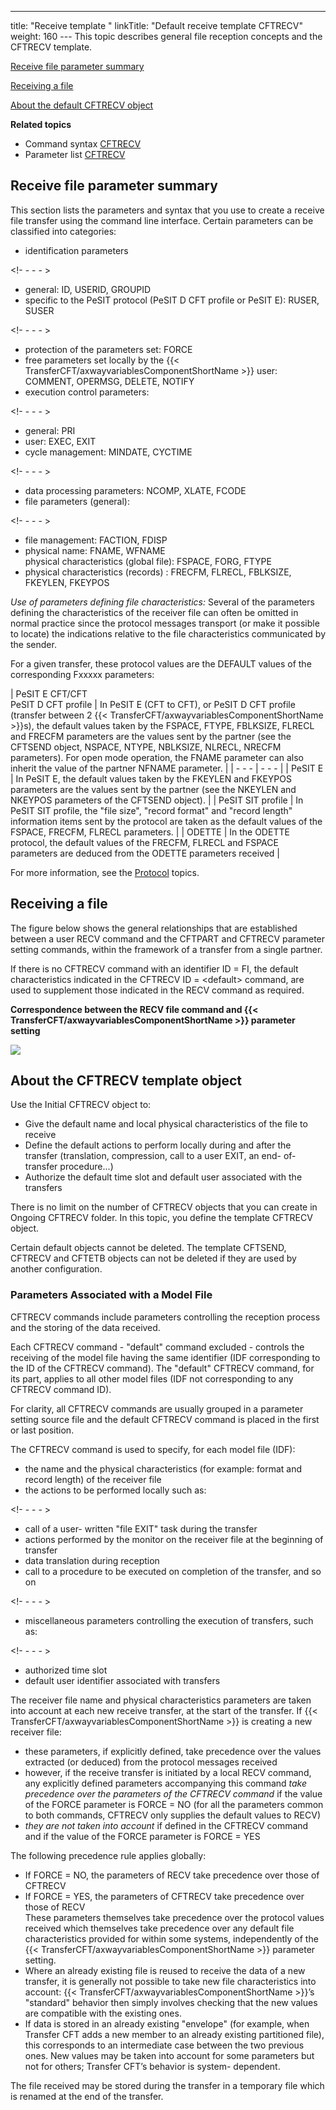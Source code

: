 ---
title: "Receive template "
linkTitle: "Default receive template CFTRECV"
weight: 160
--- This topic describes general file reception concepts and the
CFTRECV template.

[Receive
file parameter summary](#Receive_file_parameter_summary) 

[Receiving
a file](#Receiving_a_File)

[About
the default CFTRECV object](#About_the_default_CFTRECV_object)

****Related
topics****

- Command syntax
    [CFTRECV](../../../c_intro_userinterfaces/command_summary#CFTRECV)
- Parameter list
    [CFTRECV](../../../c_intro_userinterfaces/web_copilot_ui/flow_def_intro/cftrecv)

<span id="Receive_file_parameter_summary"></span>

## Receive file parameter summary

This section lists the parameters and syntax that you use to create
a receive file transfer using the command line interface. Certain
parameters can be classified into categories:

- identification
    parameters

<!- - - - >

- general: ID,
    USERID, GROUPID
- specific to
    the PeSIT protocol (PeSIT D CFT profile or PeSIT E): RUSER, SUSER

<!- - - - >

- protection of the
    parameters set: FORCE
- free parameters
    set locally by the {{< TransferCFT/axwayvariablesComponentShortName >}} user: COMMENT, OPERMSG, DELETE, NOTIFY
- execution control
    parameters:

<!- - - - >

- general: PRI
- user: EXEC,
    EXIT
- cycle management:
    MINDATE, CYCTIME

<!- - - - >

- data processing
    parameters: NCOMP, XLATE, FCODE
- file parameters
    (general):

<!- - - - >

- file management:
    FACTION, FDISP
- physical name:
    FNAME, WFNAME  
    physical characteristics (global file): FSPACE, FORG, FTYPE
- physical characteristics
    (records) : FRECFM, FLRECL, FBLKSIZE, FKEYLEN, FKEYPOS

*Use of parameters defining file characteristics:*
Several of the parameters defining the characteristics of the receiver
file can often be omitted in normal practice since the protocol messages
transport (or make it possible to locate) the indications relative to
the file characteristics communicated by the sender.

For a given transfer, these protocol values are the DEFAULT values of
the corresponding Fxxxxx parameters:

| PeSIT E CFT/CFT<br/> PeSIT D CFT profile  | In PeSIT E (CFT to CFT), or PeSIT D CFT profile (transfer between 2 {{< TransferCFT/axwayvariablesComponentShortName  >}}s), the default values taken by the FSPACE, FTYPE, FBLKSIZE, FLRECL and FRECFM parameters are the values sent by the partner (see the CFTSEND object, NSPACE, NTYPE, NBLKSIZE, NLRECL, NRECFM parameters). For open mode operation, the FNAME parameter can also inherit the value of the partner NFNAME parameter.  |
| - - - | - - - |
| PeSIT E  | In PeSIT E, the default values taken by the FKEYLEN and FKEYPOS parameters are the values sent by the partner (see the NKEYLEN and NKEYPOS parameters of the CFTSEND object).  |
| PeSIT SIT profile  | In PeSIT SIT profile, the "file size", "record format" and "record length" information items sent by the protocol are taken as the default values of the FSPACE, FRECFM, FLRECL parameters. |
| ODETTE  | In the ODETTE protocol, the default values of the FRECFM, FLRECL and FSPACE parameters are deduced from the ODETTE parameters received |

<span id="new_link_receive_templates"></span>For more information, see the [Protocol](../../../protocols_start_here) topics.

<span id="Receiving_a_File"></span>

## Receiving a file

The figure below shows the general relationships
that are established between a user RECV command and the CFTPART and CFTRECV
parameter setting commands, within the framework of a transfer from a
single partner.

If there is no CFTRECV command with an identifier
ID = FI, the default characteristics indicated in the CFTRECV ID = &lt;default>
command, are used to supplement those indicated in the RECV command as
required.

****Correspondence
between the RECV file command and {{< TransferCFT/axwayvariablesComponentShortName  >}} parameter setting****

![](/Images/TransferCFT/Correspondence_between_RECV_and_parameter.gif)

<span id="About_the_default_CFTRECV_object"></span>

## About the CFTRECV template object

Use the Initial CFTRECV object to:

- Give the default
    name and local physical characteristics of the file to receive
- Define the default
    actions to perform locally during and after the transfer (translation,
    compression, call to a user EXIT, an end- of- transfer procedure...)
- Authorize the default
    time slot and default user associated with the transfers

There is no limit on the number of CFTRECV objects that you can create
in Ongoing CFTRECV folder. In this topic, you define the template CFTRECV
object.

Certain default objects cannot be deleted. The template CFTSEND, CFTRECV
and CFTETB objects can not be deleted if they are used by another configuration.

<span id="Parameters_Associated_with_a_Model_File"></span>

### Parameters Associated with a Model File

CFTRECV commands include parameters controlling the reception process
and the storing of the data received.

Each CFTRECV command - "default" command excluded - controls
the receiving of the model file having the same identifier (IDF corresponding
to the ID of the CFTRECV command). The "default" CFTRECV command,
for its part, applies to all other model files (IDF not corresponding
to any CFTRECV command ID).

For clarity, all CFTRECV commands are usually grouped in a parameter
setting source file and the default CFTRECV command is placed in the first
or last position.

The CFTRECV command is used to specify, for each model file (IDF):

- the name and the
    physical characteristics (for example: format and record length) of the
    receiver file
- the actions to
    be performed locally such as:

<!- - - - >

- call of a user- written
    "file EXIT" task during the transfer
- actions performed
    by the monitor on the receiver file at the beginning of transfer
- data translation
    during reception
- call to a procedure
    to be executed on completion of the transfer, and so on

<!- - - - >

- miscellaneous parameters
    controlling the execution of transfers, such as:

<!- - - - >

- authorized
    time slot
- default user
    identifier associated with transfers

The receiver file name and physical characteristics parameters are taken
into account at each new receive transfer, at the start of the transfer.
If {{< TransferCFT/axwayvariablesComponentShortName  >}} is creating a new receiver file:

- these parameters,
    if explicitly defined, take precedence over the values extracted (or deduced)
    from the protocol messages received
- however, if the
    receive transfer is initiated by a local RECV command, any explicitly
    defined parameters accompanying this command *take precedence over the
    parameters of the CFTRECV command* if the value of the FORCE parameter
    is FORCE = NO (for all the parameters common to both commands, CFTRECV
    only supplies the default values to RECV)
- *they
    are not taken into account* if defined in the CFTRECV command and if
    the value of the FORCE parameter is FORCE = YES

The following precedence rule applies globally:

- If FORCE = NO,
    the parameters of RECV take precedence over those of CFTRECV
- If FORCE = YES,
    the parameters of CFTRECV take precedence over those of RECV  
    These parameters themselves take precedence over the protocol values
    received which themselves take precedence over any default file characteristics
    provided for within some systems, independently of the {{< TransferCFT/axwayvariablesComponentShortName >}} parameter
    setting.
- Where an already
    existing file is reused to receive the data of a new transfer, it is generally
    not possible to take new file characteristics into account: {{< TransferCFT/axwayvariablesComponentShortName >}}’s
    "standard" behavior then simply involves checking that the new
    values are compatible with the existing ones.
- If data is stored
    in an already existing "envelope" (for example, when Transfer
    CFT adds a new member to an already existing partitioned file), this corresponds
    to an intermediate case between the two previous ones. New values may
    be taken into account for some parameters but not for others; Transfer
    CFT’s behavior is system- dependent.

The file received may be stored during the transfer in a temporary file
which is renamed at the end of the transfer.

